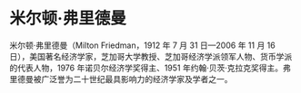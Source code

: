 # 米尔顿·弗里德曼

米尔顿·弗里德曼（Milton Friedman，1912 年 7 月 31 日—2006 年 11 月 16 日），美国著名经济学家，芝加哥大学教授、芝加哥经济学派领军人物、货币学派的代表人物，1976 年诺贝尔经济学奖得主、1951 年约翰·贝茨·克拉克奖得主。弗里德曼被广泛誉为二十世纪最具影响力的经济学家及学者之一。

